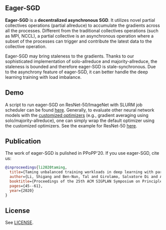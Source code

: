 Eager-SGD
---------

**Eager-SGD** is a **decentralized asynchronous SGD**. It utilizes novel partial collectives operations (partial allreduce) to accumulate the gradients across all the processes. Different from the traditional collectives operations (such as MPI, NCCL), a partial collective is an asynchronous operation where a subset of the processes can trigger and contribute the latest data to the collective operation. 

Eager-SGD may bring staleness to the gradients. Thanks to our sophisticated implementation of solo-allreduce and majority-allreduce, the staleness is bounded and therefore eager-SGD is stale-synchronous. Due to the asynchrony feature of eager-SGD, it can better handle the deep learning training with load imbalance.

Demo
---------
A script to run eager-SGD on ResNet-50/ImageNet with SLURM job scheduler can be found [here](https://github.com/Shigangli/eager-SGD/blob/master/test-models/tf-models-r1.11/official/resnet/test_scripts_imagenet/daint_eagersgd_imagenet.sh).
Generally, to evaluate other neural network models with the [customized optimizers](https://github.com/Shigangli/eager-SGD/blob/master/test-models/tf-models-r1.11/official/utils/) (e.g., gradient averaging using solo/majority-allreduce), one can simply wrap the default optimizer using the customized optimizers. See the example for ResNet-50 [here](https://github.com/Shigangli/eager-SGD/blob/master/test-models/tf-models-r1.11/official/resnet/resnet_run_loop_solo_imagenet_300.py#L384).

Publication
-----------

The work of eager-SGD is pulished in PPoPP'20. If you use eager-SGD, cite us:
```bibtex
@inproceedings{li2020taming,
  title={Taming unbalanced training workloads in deep learning with partial collective operations},
  author={Li, Shigang and Ben-Nun, Tal and Girolamo, Salvatore Di and Alistarh, Dan and Hoefler, Torsten},
  booktitle={Proceedings of the 25th ACM SIGPLAN Symposium on Principles and Practice of Parallel Programming},
  pages={45--61},
  year={2020}
}
```

License
-------
See [LICENSE](LICENSE).
